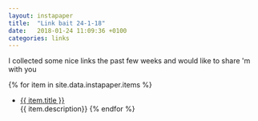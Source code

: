 ```yaml
---
layout: instapaper
title:  "Link bait 24-1-18"
date:   2018-01-24 11:09:36 +0100
categories: links
---
```


I collected some nice links the past few weeks and would like to share 'm with you

{% for item in site.data.instapaper.items %}
- [{{ item.title }}]({{item.link}})<br />{{ item.description}}
{% endfor %}
